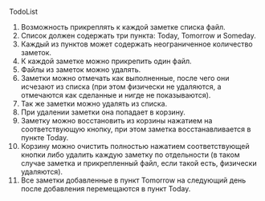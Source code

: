 TodoList

1.	Возможность прикреплять к каждой заметке списка файл.
2.	Список должен содержать три пункта: Today, Tomorrow и Someday.
3.	Каждый из пунктов может содержать неограниченное количество заметок.
4.	К каждой заметке можно прикрепить один файл.
5.	Файлы из заметок можно удалять.
6.	Заметки можно отмечать как выполненные, после чего они исчезают из списка (при этом физически не удаляются, а отмечаются как сделанные и нигде не показываются).
7.	Так же заметки можно удалять из списка.
8.	При удалении заметки она попадает в корзину.
9.	Заметку можно восстановить из корзины нажатием на соответствующую кнопку, при этом заметка восстанавливается в пункте Today.
10.	Корзину можно очистить полностью нажатием соответствующей кнопки либо удалить каждую заметку по отдельности (в таком случае заметка и прикрепленный файл, если такой есть, физически удаляются).
11.	Все заметки добавленные в пункт Tomorrow на следующий день после добавления перемещаются в пункт Today.
